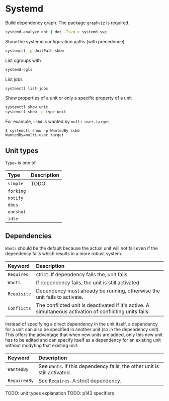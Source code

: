 # Systemd


Build dependency graph. The package `graphviz` is required.
```sh
systemd-analyze dot | dot -Tsvg > systemd.svg
```

Show the systemd configuration paths (with precedence)
```sh
systemctl -p UnitPath show
```

List cgroups with 
```sh
systemd-cgls
```

List jobs
```sh
systemctl list-jobs
```

Show properties of a unit or only a specific property of a unit
```sh
systemctl show unit
systemctl show -p type unit
```

For example, `sshd` is wanted by `multi-user.target`
```
$ systemctl show -p WantedBy sshd
WantedBy=multi-user.target
```

## Unit types

`Type=` is one of

| Type      | Description |
| :-        | :-          |
| `simple`  | TODO
| `forking` |
| `notify`  |
| `dbus`    |
| `oneshot` |
| `idle`    |

## Dependencies

`Wants` should be the default because the actual unit will not fail even if the
dependency fails which results in a more robust system.

| Keyword     | Description                                                                                              |
| :-          | :-                                                                                                       |
| `Requires`  | strict. If dependency fails the, unit fails.                                                             |
| `Wants`     | If dependency fails, the unit is still activated.                                                        |
| `Requisite` | Dependency must already be running, otherwise the unit fails to activate.                                |
| `Conflicts` | The conflicted unit is deactivated if it's active. A simultaneous activation of conflicting units fails. |

Instead of specifying a direct dependency in the unit itself, a dependency for a
unit can also be specified in another unit (so in the dependency unit). This
offers the advantage that when new units are added, only this new unit has to be
edited and can specify itself as a dependency for an existing unit without
modyfing that existing unit.

| Keyword      | Description                                                               |
| :-           | :-                                                                        |
| `WantedBy`   | See `Wants`. if this dependency fails, the other unit is still activated. |
| `RequiredBy` | See `Requires`. A strict dependency.                                      |


TODO: unit types explanation
TODO: p143 specifiers





